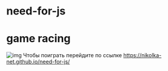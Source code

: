 # need-for-js
# game racing
![img](https://downloader.disk.yandex.ru/preview/7e15535e5e1d9d7ef70e1edddc0fbd3c3670fa7e7f984574c98d054698637ba5/5fe399cd/QnDpUUqjBF1j1yM6WHc6r16xcTP-1cTj2lat4d1qpJVSP-rkoOSb5x87W8HR1_P9PGwRFGOnn1vvha5Wr6GiKA%3D%3D?uid=0&filename=1NeedForJS%20.jpg&disposition=inline&hash=&limit=0&content_type=image%2Fjpeg&owner_uid=0&tknv=v2&size=2048x2048)
Чтобы поиграть перейдите по ссылке https://nikolka-net.github.io/need-for-js/
